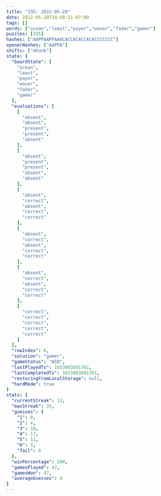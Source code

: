 ```yaml
---
title: "335: 2022-05-20"
date: 2022-05-20T14:58:11-07:00
tags: []
words: ["ocean","least","payer","waver","fader","gamer"]
puzzles: [335]
hashes: ["AAPPAAPPAAACACCACACCACACCCCCCC"]
openerHashes: ["AAPPA"]
shifts: ["mhunb"]
state: {
  "boardState": [
    "ocean",
    "least",
    "payer",
    "waver",
    "fader",
    "gamer"
  ],
  "evaluations": [
    [
      "absent",
      "absent",
      "present",
      "present",
      "absent"
    ],
    [
      "absent",
      "present",
      "present",
      "absent",
      "absent"
    ],
    [
      "absent",
      "correct",
      "absent",
      "correct",
      "correct"
    ],
    [
      "absent",
      "correct",
      "absent",
      "correct",
      "correct"
    ],
    [
      "absent",
      "correct",
      "absent",
      "correct",
      "correct"
    ],
    [
      "correct",
      "correct",
      "correct",
      "correct",
      "correct"
    ]
  ],
  "rowIndex": 6,
  "solution": "gamer",
  "gameStatus": "WIN",
  "lastPlayedTs": 1653083891761,
  "lastCompletedTs": 1653083891761,
  "restoringFromLocalStorage": null,
  "hardMode": true
}
stats: {
  "currentStreak": 12,
  "maxStreak": 35,
  "guesses": {
    "1": 0,
    "2": 4,
    "3": 10,
    "4": 17,
    "5": 11,
    "6": 5,
    "fail": 0
  },
  "winPercentage": 100,
  "gamesPlayed": 47,
  "gamesWon": 47,
  "averageGuesses": 4
}
---
```


<!-- more -->
